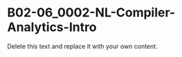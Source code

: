 

# B02-06_0002-NL-Compiler-Analytics-Intro

Delete this text and replace it with your own content.
